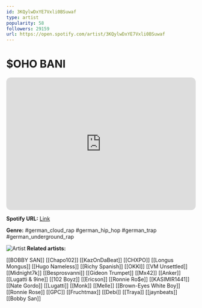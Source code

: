 ```yaml
---
id: 3KQylwDxYE7Vxli0BSuwaf
type: artist
popularity: 58
followers: 29159
url: https://open.spotify.com/artist/3KQylwDxYE7Vxli0BSuwaf
---
```

# $OHO BANI

<iframe style="border-radius:12px" src="https://open.spotify.com/embed/artist/3KQylwDxYE7Vxli0BSuwaf" width="100%" height="352" frameBorder="0" allowfullscreen="" allow="autoplay; clipboard-write; encrypted-media; fullscreen; picture-in-picture" loading="lazy"></iframe>

**Spotify URL:** [Link](https://open.spotify.com/artist/3KQylwDxYE7Vxli0BSuwaf)

**Genre:**  #german_cloud_rap #german_hip_hop #german_trap #german_underground_rap

![Artist](https://i.scdn.co/image/ab6761610000e5eb6156bdef1563176533311890)
**Related artists:**

[[BOBBY SAN]]
[[Chapo102]]
[[KazOnDaBeat]]
[[CHXPO]]
[[Longus Mongus]]
[[Hugo Nameless]]
[[Richy Spanish]]
[[OKKI]]
[[VM Unsettled]]
[[Midnight7k]]
[[Besprosvanni]]
[[Gideon Trumpet]]
[[Mx42]]
[[Anker]]
[[Lugatti & 9ine]]
[[102 Boyz]]
[[Ericson]]
[[Ronnie Ro$e]]
[[KASIMIR1441]]
[[Nate Gordo]]
[[Lugatti]]
[[Monk]]
[[Melle]]
[[Brown-Eyes White Boy]]
[[Ronnie Rose]]
[[GPC]]
[[Fruchtmax]]
[[Debi]]
[[Traya]]
[[jaynbeats]]
[[Bobby San]]

